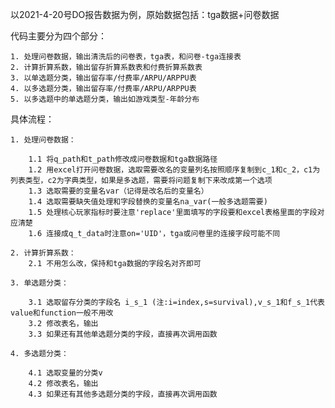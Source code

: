 以2021-4-20号DO报告数据为例，原始数据包括：tga数据+问卷数据

代码主要分为四个部分：

    1. 处理问卷数据，输出清洗后的问卷表，tga表，和问卷-tga连接表
    2. 计算折算系数，输出留存折算系数表和付费折算系数表
    3. 以单选题分类，输出留存率/付费率/ARPU/ARPPU表
    4. 以多选题分类，输出留存率/付费率/ARPU/ARPPU表
    5. 以多选题中的单选题分类，输出如游戏类型-年龄分布

具体流程：

    1. 处理问卷数据：

        1.1 将q_path和t_path修改成问卷数据和tga数据路径
        1.2 用excel打开问卷数据，选取需要改名的变量列名按照顺序复制到c_1和c_2，c1为列表类型，c2为字典类型，如果是多选题，需要将问题复制下来改成第一个选项
        1.3 选取需要的变量名var（记得是改名后的变量名）
        1.4 选取需要缺失值处理和字段替换的变量名na_var(一般多选题需要)
        1.5 处理核心玩家指标时要注意'replace'里面填写的字段要和excel表格里面的字段对应清楚
        1.6 连接成q_t_data时注意on='UID'，tga或问卷里的连接字段可能不同

    2. 计算折算系数：
        2.1 不用怎么改，保持和tga数据的字段名对齐即可

    3. 单选题分类：

        3.1 选取留存分类的字段名 i_s_1 (注:i=index,s=survival),v_s_1和f_s_1代表value和function一般不用改
        3.2 修改表名，输出
        3.3 如果还有其他单选题分类的字段，直接再次调用函数

    4. 多选题分类：

        4.1 选取变量的分类v
        4.2 修改表名，输出
        4.3 如果还有其他多选题分类的字段，直接再次调用函数
